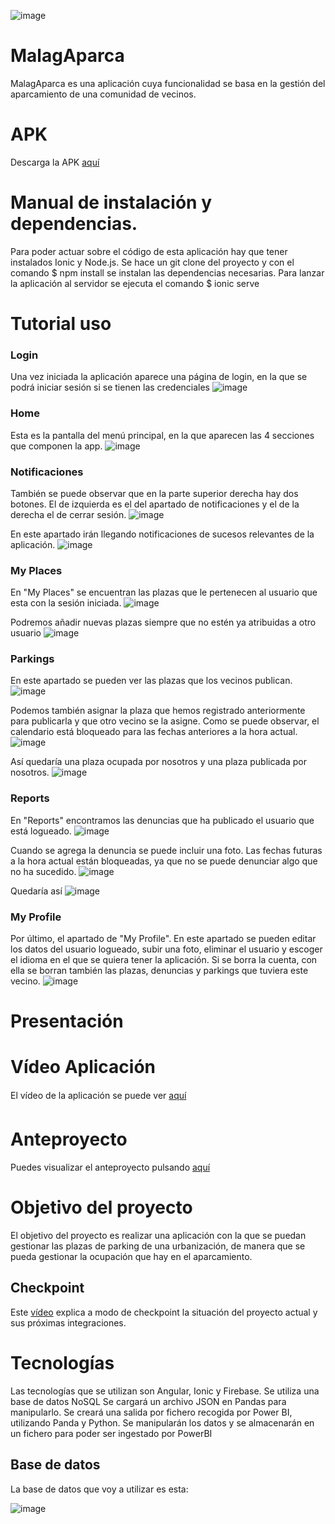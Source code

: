 ![image](https://github.com/diegorodrii/MalagAparca/assets/91873618/40a06225-3ccf-455e-b779-127c38f42bf7)
# MalagAparca
MalagAparca es una aplicación cuya funcionalidad se basa en la gestión del aparcamiento de una comunidad de vecinos.

# APK
Descarga la APK [aquí](https://drive.google.com/file/d/1LEWmO7UUG2aIfLN5RnxTLxkPvpzd3JO8/view?usp=drive_link)


# Manual de instalación y dependencias.
Para poder actuar sobre el código de esta aplicación hay que tener instalados Ionic y Node.js. 
Se hace un git clone del proyecto y con el comando $ npm install se instalan las dependencias necesarias. 
Para lanzar la aplicación al servidor se ejecuta el comando $ ionic serve

# Tutorial uso

### Login
Una vez iniciada la aplicación aparece una página de login, en la que se podrá iniciar sesión si se tienen las credenciales 
![image](https://github.com/diegorodrii/MalagAparca/assets/91873618/2a2c1ad1-4937-4107-94d7-3319f1dfa5b6)

### Home
Esta es la pantalla del menú principal, en la que aparecen las 4 secciones que componen la app.
![image](https://github.com/diegorodrii/MalagAparca/assets/91873618/b80eec0d-8b98-4bd4-8f3c-82471d80cb32)

### Notificaciones
También se puede observar que en la parte superior derecha hay dos botones. El de izquierda es el del apartado de notificaciones y el de la derecha el de cerrar sesión. 
![image](https://github.com/diegorodrii/MalagAparca/assets/91873618/db55bb82-aa8d-4a89-a4b9-dfac18a4c198)

En este apartado irán llegando notificaciones de sucesos relevantes de la aplicación.
![image](https://github.com/diegorodrii/MalagAparca/assets/91873618/9bdefd70-47bb-46a3-8531-1771507e0018)

### My Places 
En "My Places" se encuentran las plazas que le pertenecen al usuario que esta con la sesión iniciada. 
![image](https://github.com/diegorodrii/MalagAparca/assets/91873618/afe3f7cd-c07e-4dfc-8c90-777f2a0fa206)

Podremos añadir nuevas plazas siempre que no estén ya atribuidas a otro usuario 
![image](https://github.com/diegorodrii/MalagAparca/assets/91873618/ab0e848e-5277-499a-8406-e52e4fcb7f4e)


### Parkings 
En este apartado se pueden ver las plazas que los vecinos publican. 
![image](https://github.com/diegorodrii/MalagAparca/assets/91873618/46f3a1a5-c0a5-42d7-b5d9-083d5f9cdfc4)

Podemos también asignar la plaza que hemos registrado anteriormente para publicarla y que otro vecino se la asigne. Como se puede observar, el calendario está bloqueado para las fechas anteriores a la hora actual.
![image](https://github.com/diegorodrii/MalagAparca/assets/91873618/ba01a9ee-16c1-4aae-a351-b84926fba270)

Así quedaría una plaza ocupada por nosotros y una plaza publicada por nosotros.
![image](https://github.com/diegorodrii/MalagAparca/assets/91873618/ebbecc57-dc57-481e-a191-62f380775bed)

### Reports
En "Reports" encontramos las denuncias que ha publicado el usuario que está logueado. 
![image](https://github.com/diegorodrii/MalagAparca/assets/91873618/4b518943-5344-4921-af1d-3e56b58ee01e)

Cuando se agrega la denuncia se puede incluir una foto. Las fechas futuras a la hora actual están bloqueadas, ya que no se puede denunciar algo que no ha sucedido.
![image](https://github.com/diegorodrii/MalagAparca/assets/91873618/ca03afc4-6ab8-4dc5-b498-4c789add08f6)

Quedaría así
![image](https://github.com/diegorodrii/MalagAparca/assets/91873618/b3d3edf9-4dbe-4519-8261-cba6f4c6698c)

### My Profile
Por último, el apartado de "My Profile". En este apartado se pueden editar los datos del usuario logueado, subir una foto, eliminar el usuario y escoger el idioma en el que se quiera tener la aplicación. Si se borra la cuenta, con ella se borran también las plazas, denuncias y parkings que tuviera este vecino.
![image](https://github.com/diegorodrii/MalagAparca/assets/91873618/32a07bbb-c56f-488a-a29f-70f6f41c28fb)

# Presentación 

# Vídeo Aplicación
El vídeo de la aplicación se puede ver [aquí](https://www.youtube.com/watch?v=_IFXb1Pl5aY&ab_channel=DiegoRodr%C3%ADguezBarcos)

# Anteproyecto
Puedes visualizar el anteproyecto pulsando [aquí](https://www.figma.com/file/bhbYEQFqAV6pZjXq9aW23T/MalagAparca?node-id=0%3A1&t=SBwDo5IEAK5LKLib-1)

# Objetivo del proyecto
El objetivo del proyecto es realizar una aplicación con la que se puedan gestionar las plazas de parking de una urbanización, de manera que se pueda gestionar la ocupación que hay en el aparcamiento. 

## Checkpoint
Este [vídeo](https://youtu.be/cBVhDWv6M8A) explica a modo de checkpoint la situación del proyecto actual y sus próximas integraciones.


# Tecnologías
Las tecnologías que se utilizan son Angular, Ionic y Firebase. Se utiliza una base de datos NoSQL
Se cargará un archivo JSON en Pandas para manipularlo. Se creará una salida por fichero recogida por Power BI, utilizando Panda y Python. Se manipularán los datos y se almacenarán en un fichero para poder ser ingestado por PowerBI

## Base de datos
La base de datos que voy a utilizar es esta:

![image](https://user-images.githubusercontent.com/91873618/231391698-ce18362e-a198-472b-9ae0-d905ff01e6f8.png)


#
